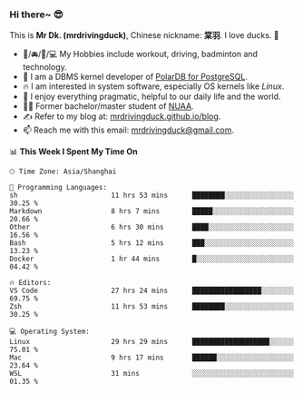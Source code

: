 ### Hi there~ 😎

This is **Mr Dk. (mrdrivingduck)**, Chinese nickname: **棠羽**. I love ducks. 🦆

- 💪/🚘/🏸/💻 My Hobbies include workout, driving, badminton and technology.
- 🍊 I am a DBMS kernel developer of [PolarDB for PostgreSQL](https://github.com/ApsaraDB/PolarDB-for-PostgreSQL).
- 🔥 I am interested in system software, especially OS kernels like *Linux*.
- 🔧 I enjoy everything pragmatic, helpful to our daily life and the world.
- 👨‍🎓 Former bachelor/master student of [NUAA](https://en.wikipedia.org/wiki/Nanjing_University_of_Aeronautics_and_Astronautics).
- ✍ Refer to my blog at: [mrdrivingduck.github.io/blog](https://mrdrivingduck.github.io/blog/).
- 📫 Reach me with this email: [mrdrivingduck@gmail.com](mailto:mrdrivingduck@gmail.com).

<!--START_SECTION:waka-->
📊 **This Week I Spent My Time On** 

```text
🕑︎ Time Zone: Asia/Shanghai

💬 Programming Languages: 
sh                       11 hrs 53 mins      ████████░░░░░░░░░░░░░░░░░   30.25 % 
Markdown                 8 hrs 7 mins        █████░░░░░░░░░░░░░░░░░░░░   20.66 % 
Other                    6 hrs 30 mins       ████░░░░░░░░░░░░░░░░░░░░░   16.56 % 
Bash                     5 hrs 12 mins       ███░░░░░░░░░░░░░░░░░░░░░░   13.23 % 
Docker                   1 hr 44 mins        █░░░░░░░░░░░░░░░░░░░░░░░░   04.42 % 

🔥 Editors: 
VS Code                  27 hrs 24 mins      █████████████████░░░░░░░░   69.75 % 
Zsh                      11 hrs 53 mins      ████████░░░░░░░░░░░░░░░░░   30.25 % 

💻 Operating System: 
Linux                    29 hrs 29 mins      ███████████████████░░░░░░   75.01 % 
Mac                      9 hrs 17 mins       ██████░░░░░░░░░░░░░░░░░░░   23.64 % 
WSL                      31 mins             ░░░░░░░░░░░░░░░░░░░░░░░░░   01.35 % 
```


<!--END_SECTION:waka-->

<!-- ![Mr Dk.'s GitHub Stats](https://github-readme-stats.vercel.app/api?username=mrdrivingduck&count_private&show_icons=true&theme=buefy) -->

<!-- ![Most Used Languages](https://github-readme-stats.vercel.app/api/top-langs/?username=mrdrivingduck&exclude_repo=mips32-CPU,snort-tcp-socket&theme=buefy&layout=compact&langs_count=10) -->


<!--
**mrdrivingduck/mrdrivingduck** is a ✨ _special_ ✨ repository because its `README.md` (this file) appears on your GitHub profile.

Here are some ideas to get you started:

- 🔭 I’m currently working on ...
- 🌱 I’m currently learning ...
- 👯 I’m looking to collaborate on ...
- 🤔 I’m looking for help with ...
- 💬 Ask me about ...
- 📫 How to reach me: ...
- 😄 Pronouns: ...
- ⚡ Fun fact: ...
-->
